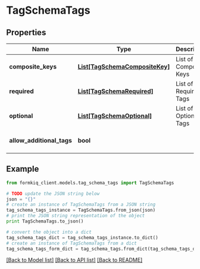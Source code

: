 # TagSchemaTags


## Properties

Name | Type | Description | Notes
------------ | ------------- | ------------- | -------------
**composite_keys** | [**List[TagSchemaCompositeKey]**](TagSchemaCompositeKey.md) | List of Composite Keys | [optional] 
**required** | [**List[TagSchemaRequired]**](TagSchemaRequired.md) | List of Required Tags | [optional] 
**optional** | [**List[TagSchemaOptional]**](TagSchemaOptional.md) | List of Optional Tags | [optional] 
**allow_additional_tags** | **bool** |  | [optional] [default to True]

## Example

```python
from formkiq_client.models.tag_schema_tags import TagSchemaTags

# TODO update the JSON string below
json = "{}"
# create an instance of TagSchemaTags from a JSON string
tag_schema_tags_instance = TagSchemaTags.from_json(json)
# print the JSON string representation of the object
print TagSchemaTags.to_json()

# convert the object into a dict
tag_schema_tags_dict = tag_schema_tags_instance.to_dict()
# create an instance of TagSchemaTags from a dict
tag_schema_tags_form_dict = tag_schema_tags.from_dict(tag_schema_tags_dict)
```
[[Back to Model list]](../README.md#documentation-for-models) [[Back to API list]](../README.md#documentation-for-api-endpoints) [[Back to README]](../README.md)


